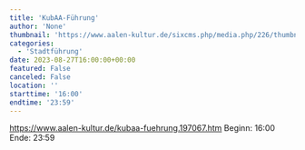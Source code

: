 ```yaml
---
title: 'KubAA-Führung'
author: 'None'
thumbnail: 'https://www.aalen-kultur.de/sixcms.php/media.php/226/thumbnails/4%202.%20200922_KubAa_0212.jpg.601286.jpg'
categories:
  - 'Stadtführung'
date: 2023-08-27T16:00:00+00:00
featured: False
canceled: False
location: ''
starttime: '16:00'
endtime: '23:59'
---
```

https://www.aalen-kultur.de/kubaa-fuehrung.197067.htm
Beginn: 16:00
 Ende: 23:59